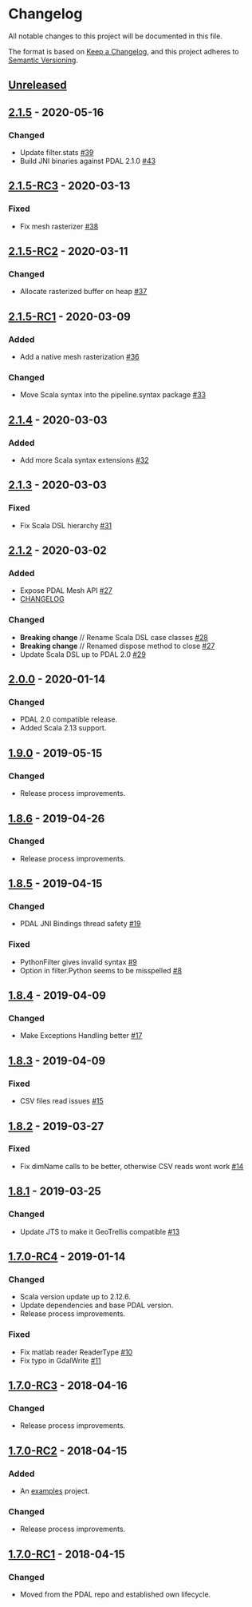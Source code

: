 # Changelog
All notable changes to this project will be documented in this file.

The format is based on [Keep a Changelog](https://keepachangelog.com/en/1.0.0/),
and this project adheres to [Semantic Versioning](https://semver.org/spec/v2.0.0.html).

## [Unreleased]

## [2.1.5] - 2020-05-16
### Changed
- Update filter.stats [#39](https://github.com/PDAL/java/pull/39)
- Build JNI binaries against PDAL 2.1.0 [#43](https://github.com/PDAL/java/issues/43)

## [2.1.5-RC3] - 2020-03-13
### Fixed 
- Fix mesh rasterizer [#38](https://github.com/PDAL/java/pull/38)

## [2.1.5-RC2] - 2020-03-11
### Changed
- Allocate rasterized buffer on heap [#37](https://github.com/PDAL/java/pull/37)

## [2.1.5-RC1] - 2020-03-09
### Added
- Add a native mesh rasterization [#36](https://github.com/PDAL/java/pull/36)

### Changed
- Move Scala syntax into the pipeline.syntax package [#33](https://github.com/PDAL/java/issues/33)

## [2.1.4] - 2020-03-03
### Added
- Add more Scala syntax extensions [#32](https://github.com/PDAL/java/pull/32)

## [2.1.3] - 2020-03-03
### Fixed
- Fix Scala DSL hierarchy [#31](https://github.com/PDAL/java/issues/31)

## [2.1.2] - 2020-03-02
### Added
- Expose PDAL Mesh API [#27](https://github.com/PDAL/java/pull/27)
- [CHANGELOG](/CHANGELOG.md)

### Changed
- **Breaking change** // Rename Scala DSL case classes [#28](https://github.com/PDAL/java/issues/28)
- **Breaking change** // Renamed dispose method to close [#27](https://github.com/PDAL/java/pull/27)
- Update Scala DSL up to PDAL 2.0 [#29](https://github.com/PDAL/java/issues/29)

## [2.0.0] - 2020-01-14
### Changed 
- PDAL 2.0 compatible release.
- Added Scala 2.13 support.

## [1.9.0] - 2019-05-15
### Changed 
- Release process improvements.

## [1.8.6] - 2019-04-26
### Changed 
- Release process improvements.

## [1.8.5] - 2019-04-15
### Changed 
- PDAL JNI Bindings thread safety [#19](https://github.com/PDAL/java/issues/19)

### Fixed
- PythonFilter gives invalid syntax [#9](https://github.com/PDAL/java/issues/9)
- Option in filter.Python seems to be misspelled [#8](https://github.com/PDAL/java/issues/8)

## [1.8.4] - 2019-04-09
### Changed
- Make Exceptions Handling better [#17](https://github.com/PDAL/java/pull/17)

## [1.8.3] - 2019-04-09
### Fixed
- CSV files read issues [#15](https://github.com/PDAL/java/issues/15)

## [1.8.2] - 2019-03-27
### Fixed
- Fix dimName calls to be better, otherwise CSV reads wont work [#14](https://github.com/PDAL/java/pull/14)

## [1.8.1] - 2019-03-25
### Changed
- Update JTS to make it GeoTrellis compatible [#13](https://github.com/PDAL/java/pull/13)

## [1.7.0-RC4] - 2019-01-14
### Changed
- Scala version update up to 2.12.6.
- Update dependencies and base PDAL version.
- Release process improvements.

### Fixed
- Fix matlab reader ReaderType [#10](https://github.com/PDAL/java/pull/10)
- Fix typo in GdalWrite [#11](https://github.com/PDAL/java/pull/11)

## [1.7.0-RC3] - 2018-04-16
### Changed
- Release process improvements.

## [1.7.0-RC2] - 2018-04-15
### Added
- An [examples](https://github.com/PDAL/java/tree/1.7.0-RC2/examples/pdal-jni) project.

### Changed
- Release process improvements.

## [1.7.0-RC1] - 2018-04-15
### Changed
- Moved from the PDAL repo and established own lifecycle.

[Unreleased]: https://github.com/PDAL/java/compare/2.1.5...HEAD
[2.1.5]: https://github.com/PDAL/java/compare/2.1.5-RC3...2.1.5
[2.1.5-RC3]: https://github.com/PDAL/java/compare/2.1.5-RC2...2.1.5-RC3
[2.1.5-RC2]: https://github.com/PDAL/java/compare/2.1.5-RC1...2.1.5-RC2
[2.1.5-RC1]: https://github.com/PDAL/java/compare/2.1.4...2.1.5-RC1
[2.1.4]: https://github.com/PDAL/java/compare/2.1.3...2.1.4
[2.1.3]: https://github.com/PDAL/java/compare/2.1.2...2.1.3
[2.1.2]: https://github.com/PDAL/java/compare/2.0.0...2.1.2
[2.0.0]: https://github.com/PDAL/java/compare/1.9.0...2.0.0
[1.9.0]: https://github.com/PDAL/java/compare/1.8.6...1.9.0
[1.8.6]: https://github.com/PDAL/java/compare/1.8.5...1.8.6
[1.8.5]: https://github.com/PDAL/java/compare/1.8.4...1.8.5
[1.8.4]: https://github.com/PDAL/java/compare/1.8.3...1.8.4
[1.8.3]: https://github.com/PDAL/java/compare/1.8.2...1.8.3
[1.8.2]: https://github.com/PDAL/java/compare/1.8.1...1.8.2
[1.8.1]: https://github.com/PDAL/java/compare/1.7.0-RC4...1.8.1
[1.7.0-RC4]: https://github.com/PDAL/java/compare/1.7.0-RC3...1.7.0-RC4
[1.7.0-RC3]: https://github.com/PDAL/java/compare/1.7.0-RC2...1.7.0-RC3
[1.7.0-RC2]: https://github.com/PDAL/java/compare/1.7.0-RC1...1.7.0-RC2
[1.7.0-RC1]: https://github.com/PDAL/java/compare/1.7.0-RC1...1.7.0-RC1
